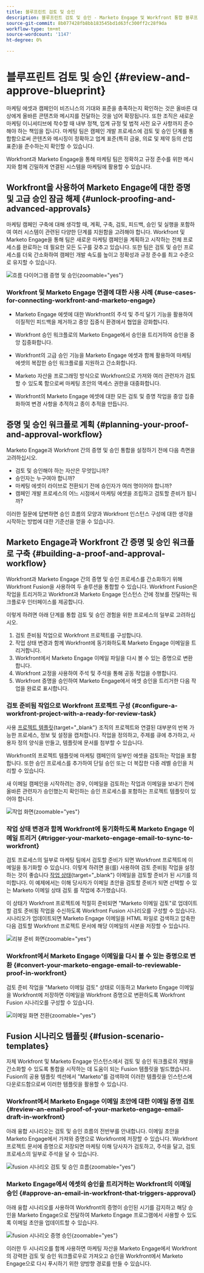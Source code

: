 ```yaml
---
title: 블루프린트 검토 및 승인
description: 블루프린트 검토 및 승인 - Marketo Engage 및 Workfront 통합 블루프린트
source-git-commit: 8b077428fb8bb183545bd1d63fc300ff2c28f9da
workflow-type: tm+mt
source-wordcount: '1147'
ht-degree: 0%

---
```


# 블루프린트 검토 및 승인 {#review-and-approve-blueprint}

마케팅 에셋과 캠페인이 비즈니스의 기대와 표준을 충족하는지 확인하는 것은 올바른 대상에게 올바른 콘텐츠와 메시지를 전달하는 것을 넘어 확장됩니다. 또한 조직은 새로운 마케팅 이니셔티브에 착수할 때 내부 정책, 업계 규정 및 법적 사전 요구 사항까지 준수해야 하는 책임을 집니다. 마케팅 팀은 캠페인 개발 프로세스에 검토 및 승인 단계를 통합함으로써 콘텐츠와 메시징이 정확하고 업계 표준(특히 금융, 의료 및 제약 등의 산업 표준)을 준수하는지 확인할 수 있습니다.

Workfront과 Marketo Engage을 통해 마케팅 팀은 정확하고 규정 준수를 위한 메시지와 함께 긴밀하게 연결된 시스템을 마케팅에 활용할 수 있습니다.

## Workfront을 사용하여 Marketo Engage에 대한 증명 및 고급 승인 잠금 해제 {#unlock-proofing-and-advanced-approvals}

마케팅 캠페인 구축에 대해 생각할 때, 계획, 구축, 검토, 피드백, 승인 및 실행을 포함하여 여러 시스템이 관련된 다양한 단계를 지원함을 고려해야 합니다. Workfront 및 Marketo Engage을 통해 팀은 새로운 마케팅 캠페인을 계획하고 시작하는 전체 프로세스를 완료하는 데 필요한 모든 도구를 갖추고 있습니다. 또한 팀은 검토 및 승인 프로세스를 더욱 간소화하여 캠페인 개발 속도를 높이고 정확성과 규정 준수를 최고 수준으로 유지할 수 있습니다.

![흐름 다이어그램 증명 및 승인](assets/review-and-approve-blueprint-1.png){zoomable=&quot;yes&quot;}

### Workfront 및 Marketo Engage 연결에 대한 사용 사례 {#use-cases-for-connecting-workfront-and-marketo-engage}

* Marketo Engage 에셋에 대한 Workfront의 주석 및 주석 달기 기능을 활용하여 이질적인 피드백을 제거하고 중앙 집중식 환경에서 협업을 강화합니다.

* Workfront 승인 워크플로의 Marketo Engage에서 승인을 트리거하여 승인을 중앙 집중화합니다.

* Workfront의 고급 승인 기능을 Marketo Engage 에셋과 함께 활용하여 마케팅 에셋의 복잡한 승인 워크플로를 지원하고 간소화합니다.

* Marketo 자산을 프로그래밍 방식으로 Workfront으로 가져와 여러 관련자가 검토할 수 있도록 함으로써 마케팅 초안의 액세스 권한을 대중화합니다.

* Workfront의 Marketo Engage 에셋에 대한 모든 검토 및 증명 작업을 중앙 집중화하여 변경 사항을 추적하고 종이 추적을 만듭니다.

## 증명 및 승인 워크플로 계획 {#planning-your-proof-and-approval-workflow}

Marketo Engage과 Workfront 간의 증명 및 승인 통합을 설정하기 전에 다음 측면을 고려하십시오.

* 검토 및 승인해야 하는 자산은 무엇입니까?
* 승인자는 누구여야 합니까?
* 마케팅 에셋이 라이브로 전환되기 전에 승인자가 여러 명이어야 합니까?
* 캠페인 개발 프로세스의 어느 시점에서 마케팅 에셋을 조립하고 검토할 준비가 됩니까?

이러한 질문에 답변하면 승인 흐름의 모양과 Workfront 인스턴스 구성에 대한 생각을 시작하는 방법에 대한 기준선을 얻을 수 있습니다.

## Marketo Engage과 Workfront 간 증명 및 승인 워크플로 구축 {#building-a-proof-and-approval-workflow}

Workfront과 Marketo Engage 간의 증명 및 승인 프로세스를 간소화하기 위해 Workfront Fusion을 사용하여 두 솔루션을 통합할 수 있습니다. Workfront Fusion은 작업을 트리거하고 Workfront과 Marketo Engage 인스턴스 간에 정보를 전달하는 워크플로우 인터페이스를 제공합니다.

이렇게 하려면 아래 단계를 통합 검토 및 승인 경험을 위한 프로세스의 일부로 고려하십시오.

1. 검토 준비됨 작업으로 Workfront 프로젝트를 구성합니다.
1. 작업 상태 변경과 함께 Workfront에 동기화하도록 Marketo Engage 이메일을 트리거합니다.
1. Workfront에서 Marketo Engage 이메일 파일을 다시 볼 수 있는 증명으로 변환합니다.
1. Workfront 교정을 사용하여 주석 및 주석을 통해 공동 작업을 수행합니다.
1. Workfront 증명을 승인하여 Marketo Engage에서 에셋 승인을 트리거한 다음 작업을 완료로 표시합니다.

### 검토 준비됨 작업으로 Workfront 프로젝트 구성 {#configure-a-workfront-project-with-a-ready-for-review-task}

사용 [프로젝트 템플릿](https://experienceleague.adobe.com/docs/workfront/using/manage-work/projects/create-and-manage-project-templates/project-template-overview.html){target="_blank"} 조직의 프로젝트와 연결된 대부분의 반복 가능한 프로세스, 정보 및 설정을 캡처합니다. 작업을 정의하고, 주제를 큐에 추가하고, 사용자 정의 양식을 만들고, 템플릿에 문서를 첨부할 수 있습니다.

Workfront의 프로젝트 템플릿에 마케팅 캠페인의 일부인 에셋을 검토하는 작업을 포함합니다. 또한 승인 프로세스를 추가하여 단일 승인 또는 더 복잡한 다중 레벨 승인을 처리할 수 있습니다.

새 이메일 캠페인을 시작하려는 경우, 이메일을 검토하는 작업과 이메일을 보내기 전에 올바른 관련자가 승인했는지 확인하는 승인 프로세스를 포함하는 프로젝트 템플릿이 있어야 합니다.

![작업 화면](assets/review-and-approve-blueprint-2.png){zoomable=&quot;yes&quot;}

### 작업 상태 변경과 함께 Workfront에 동기화하도록 Marketo Engage 이메일 트리거 {#trigger-your-marketo-engage-email-to-sync-to-workfront}

검토 프로세스의 일부로 마케팅 팀에서 검토할 준비가 되면 Workfront 프로젝트에 이메일을 동기화할 수 있습니다. 이렇게 하려면 을(를) 사용하여 검토 준비됨 작업을 설정하는 것이 좋습니다 [작업 상태](https://experienceleague.adobe.com/docs/workfront/using/manage-work/projects/update-work-on-a-project/update-task-status.html){target="_blank"} 이메일을 검토할 준비가 된 시기를 의미합니다. 이 예제에서는 이해 당사자가 이메일 초안을 검토할 준비가 되면 선택할 수 있는 Marketo 이메일 상태 검토 를 작업에 추가했습니다.

이 상태가 Workfront 프로젝트에 적절히 준비되면 &quot;Marketo 이메일 검토&quot;로 업데이트할 검토 준비됨 작업을 수신하도록 Workfront Fusion 시나리오를 구성할 수 있습니다. 시나리오가 업데이트되면 Marketo Engage 이메일을 HTML 파일로 검색하고 압축한 다음 검토할 Workfront 프로젝트 문서에 해당 이메일의 사본을 저장할 수 있습니다.

![리뷰 준비 화면](assets/review-and-approve-blueprint-3.png){zoomable=&quot;yes&quot;}

### Workfront에서 Marketo Engage 이메일을 다시 볼 수 있는 증명으로 변환 {#convert-your-marketo-engage-email-to-reviewable-proof-in-workfront}

검토 준비 작업을 &quot;Marketo 이메일 검토&quot; 상태로 이동하고 Marketo Engage 이메일을 Workfront에 저장하면 이메일을 Workfront 증명으로 변환하도록 Workfront Fusion 시나리오를 구성할 수 있습니다.

![이메일 화면 전환](assets/review-and-approve-blueprint-4.png){zoomable=&quot;yes&quot;}

## Fusion 시나리오 템플릿 {#fusion-scenario-templates}

자체 Workfront 및 Marketo Engage 인스턴스에서 검토 및 승인 워크플로의 개발을 간소화할 수 있도록 통합을 시작하는 데 도움이 되는 Fusion 템플릿을 빌드했습니다. Fusion의 공용 템플릿 섹션에서 &quot;Marketo&quot;를 검색하여 이러한 템플릿을 인스턴스에 다운로드함으로써 이러한 템플릿을 활용할 수 있습니다.

### Workfront에서 Marketo Engage 이메일 초안에 대한 이메일 증명 검토 {#review-an-email-proof-of-your-marketo-engage-email-draft-in-workfront}

아래 융합 시나리오는 검토 및 승인 흐름의 전반부를 안내합니다. 이메일 초안을 Marketo Engage에서 가져와 증명으로 Workfront에 저장할 수 있습니다. Workfront 프로젝트 문서에 증명으로 저장되면 마케팅 이해 당사자가 검토하고, 주석을 달고, 검토 프로세스의 일부로 주석을 달 수 있습니다.

![fusion 시나리오 검토 및 승인 흐름](assets/review-and-approve-blueprint-5.png){zoomable=&quot;yes&quot;}

### Marketo Engage에서 에셋의 승인을 트리거하는 Workfront의 이메일 승인 {#approve-an-email-in-workfront-that-triggers-approval}

아래 융합 시나리오를 사용하여 Workfront의 증명이 승인된 시기를 감지하고 해당 승인을 Marketo Engage으로 전달하여 Marketo Engage 프로그램에서 사용할 수 있도록 이메일 초안을 업데이트할 수 있습니다.

![fusion 시나리오 증명 승인](assets/review-and-approve-blueprint-6.png){zoomable=&quot;yes&quot;}

이러한 두 시나리오를 함께 사용하면 마케팅 자산을 Marketo Engage에서 Workfront의 강력한 검토 및 승인 워크플로우로 가져오고 승인을 Workfront에서 Marketo Engage으로 다시 푸시하기 위한 양방향 경로를 만들 수 있습니다.
